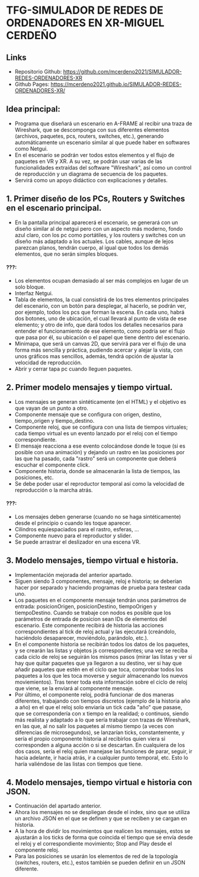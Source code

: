 # TFG-SIMULADOR DE REDES DE ORDENADORES EN XR-MIGUEL CERDEÑO

## Links
- Repositorio Github: https://github.com/mcerdeno2021/SIMULADOR-REDES-ORDENADORES-XR
- Github Pages: https://mcerdeno2021.github.io/SIMULADOR-REDES-ORDENADORES-XR/

## Idea principal:
- Programa que diseñará un escenario en A-FRAME al recibir una traza de Wireshark, que se descomponga con sus diferentes elementos (archivos, paquetes, pcs, routers, switches, etc.), generando automáticamente un escenario similar al que puede haber en softwares como Netgui.
- En el escenario se podrán ver todos estos elementos y el flujo de paquetes en VR y XR. A su vez, se podrán usar varias de las funcionalidades extraídas del software "Wireshark", así como un control de reproducción y un diagrama de secuencia de los paquetes.
- Servirá como un apoyo didáctico con explicaciones y detalles.


## 1. Primer diseño de los PCs, Routers y Switches en el escenario principal.

- En la pantalla principal aparecerá el escenario, se generará con un diseño similar al de netgui pero con un aspecto más moderno, fondo azul claro, con los pc como portátiles, y los routers y switches con un diseño más adaptado a los actuales. Los cables, aunque de lejos parezcan planos, tendrán cuerpo, al igual que todos los demás elementos, que no serán simples bloques.

#### ???:
- Los elementos ocupan demasiado al ser más complejos en lugar de un solo bloque.
- Interfaz Netgui.
- Tabla de elementos, la cual consistirá de los tres elementos principales del escenario, con un botón para desplegar, al hacerlo, se podrán ver, por ejemplo, todos los pcs que forman la escena. En cada uno, habrá dos botones, uno de ubicación, el cual llevará al punto de vista de ese elemento; y otro de info, que dará todos los detalles necesarios para entender el funcionamiento de ese elemento, como podría ser el flujo que pasa por él, su ubicación o el papel que tiene dentro del escenario.
- Minimapa, que será un canvas 2D, que servirá para ver el flujo de una forma más sencilla y práctica, pudiendo acercar y alejar la vista, con unos gráficos mas sencillos, además, tendrá opción de ajustar la velocidad de reproducción.
- Abrir y cerrar tapa pc cuando lleguen paquetes.


## 2. Primer modelo mensajes y tiempo virtual.

- Los mensajes se generan sintéticamente (en el HTML) y el objetivo es que vayan de un punto a otro.
- Componente mensaje que se configura con origen, destino, tiempo_origen y tiempo_destino.
- Componente reloj, que se configura con una lista de tiempos virtuales; cada tiempo virtual es un evento lanzado por el reloj con el tiempo correspondiente.
- El mensaje reacciona a ese evento colocándose donde le toque (si es posible con una animación) y dejando un rastro en las posiciones por las que ha pasado, cada "rastro" será un componente que deberá escuchar el componente click.
- Componente historia, donde se almacenarán la lista de tiempos, las posiciones, etc.
- Se debe poder usar el reproductor temporal así como la velocidad de reproducción o la marcha atrás.

#### ???:
- Los mensajes deben generarse (cuando no se haga sintéticamente) desde el principio o cuando les toque aparecer.
- Cilindros equiespaciados para el rastro, esferas, ... 
- Componente nuevo para el reproductor y slider.
- Se puede arrastrar el deslizador en una escena VR.


## 3. Modelo mensajes, tiempo virtual e historia.

- Implementación mejorada del anterior apartado.
- Siguen siendo 3 componentes, mensaje, reloj e historia; se deberían hacer por separado y haciendo programas de prueba para testear cada uno.
- Los paquetes en el componente mensaje tendrán unos parámetros de entrada: posicionOrigen, posicionDestino, tiempoOrigen y tiempoDestino. Cuando se trabaje con nodos es posible que los parámetros de entrada de posicion sean IDs de elementos del escenario. Este componente recibirá de historia las acciones correspondientes al tick de reloj actual y las ejecutará (creándolo, haciéndolo desaparecer, moviéndolo, parándolo, etc.).
- En el componente historia se recibirán todos los datos de los paquetes, y se crearán las listas y objetos js correspondientes; una vez se reciba cada ciclo de reloj se seguirán los mismos pasos (mirar las listas y ver si hay que quitar paquetes que ya llegaron a su destino, ver si hay que añadir paquetes que estén en el ciclo que toca, comprobar todos los paquetes a los que les toca moverse y seguir almacenando los nuevos moviemientos). Tras tener toda esta información sobre el ciclo de reloj que viene, se la enviará al componente mensaje.
- Por último, el componente reloj, podrá funcionar de dos maneras diferentes, trabajando con tiempos discretos (ejemplo de la historia año a año) en el que el reloj solo enviaría un tick cada "año" que pasase, que se correspondería con x tiempo en la realidad; o continuos, siendo más realista y adaptado a lo que sería trabajar con trazas de Wireshark, en las que, al no salir los paquetes al mismo tiempo (a veces con diferencias de microsegundos), se lanzarían ticks, constantemente, y sería el propio componente historia al recibirlos quien viera si corresponden a alguna acción o si se descartan. En cualquiera de los dos casos, sería el reloj quien manejase las funciones de parar, seguir, ir hacia adelante, ir hacia atrás, ir a cualquier punto temporal, etc. Esto lo haría valiéndose de las listas con tiempos que tiene.

## 4. Modelo mensajes, tiempo virtual e historia con JSON.

- Continuación del apartado anterior.
- Ahora los mensajes no se despliegan desde el index, sino que se utiliza un archivo JSON en el que se definen y que se reciben y se cargan en historia.
- A la hora de dividir los movimientos que realicen los mensajes, estos se ajustarán a los ticks de forma que coincida el tiempo que se envía desde el reloj y el correspondiente movimiento; Stop and Play desde el componente reloj.
- Para las posiciones se usarán los elementos de red de la topología (switches, routers, etc.), estos también se pueden definir en un JSON diferente.